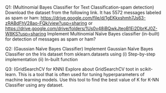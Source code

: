 Q1: (Multinomial Bayes Classifier for Text Classification-spam detection)
Download the dataset from the following link. It has 5572 messages labeled as spam or ham:
https://drive.google.com/file/d/1gEKkxshmh7Js63-zRABdFhV28ao-FQk/view?usp=sharing
or
https://drive.google.com/drive/folders/1Us0v48iBQwkJteoB1Ei2DbrKJ0Z-W8KS?usp=sharing
Implement Multinomial Naïve Bayes classifier (in-built) for detection of messages as spam or ham?

Q2: (Gaussian Naïve Bayes Classifier)
Implement Gaussian Naïve Bayes Classifier on the Iris dataset from sklearn.datasets using
(i) Step-by-step implementation
(ii) In-built function

Q3: (GridSearchCV for KNN)
Explore about GridSearchCV toot in scikit-learn. This is a tool that is often used for tuning hyperparameters of machine learning models.
Use this tool to find the best value of K for K-NN Classifier using any dataset.
